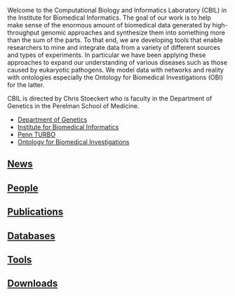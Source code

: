 <p>
  Welcome to the Computational Biology and Informatics Laboratory (CBIL) in the Institute for Biomedical Informatics. The goal of our work is to help make sense of the enormous amount of biomedical data generated by high-throughput genomic approaches and synthesize them into something more than the sum of the parts. To that end, we are developing tools that enable researchers to mine and integrate data from a variety of different sources and types of experiments. In particular we have been applying these approaches to expand our understanding of various diseases such as those caused by eukaryotic pathogens. We model data with networks and reality with ontologies especially the Ontology for Biomedical Investigations (OBI) for the latter.  
</p>
<p>
CBIL is directed by Chris Stoeckert who is faculty in the Department of Genetics in the Perelman School of Medicine. 
</p>
<ul>
<li><a href="http://www.med.upenn.edu/genetics/">Department of Genetics</a></li>
<li><a href="http://ibi.med.upenn.edu/">Institute for Biomedical Informatics</a></li>
<li><a href="https://pennturbo.github.io/Turbo-Documentation/">Penn TURBO</a></li>
<li><a href="http://obi-ontology.org/">Ontology for Biomedical Investigations</a></li>
</ul>

## [News](news.md)
## [People](people.md)
## [Publications](publications.md)
## [Databases](databases.md)
## [Tools](tools.md)
## [Downloads](https://www.cbil.upenn.edu/downloads/)
